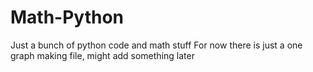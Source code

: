 # Math-Python
Just a bunch of python code and math stuff
For now there is just a one graph making file, might add something later
